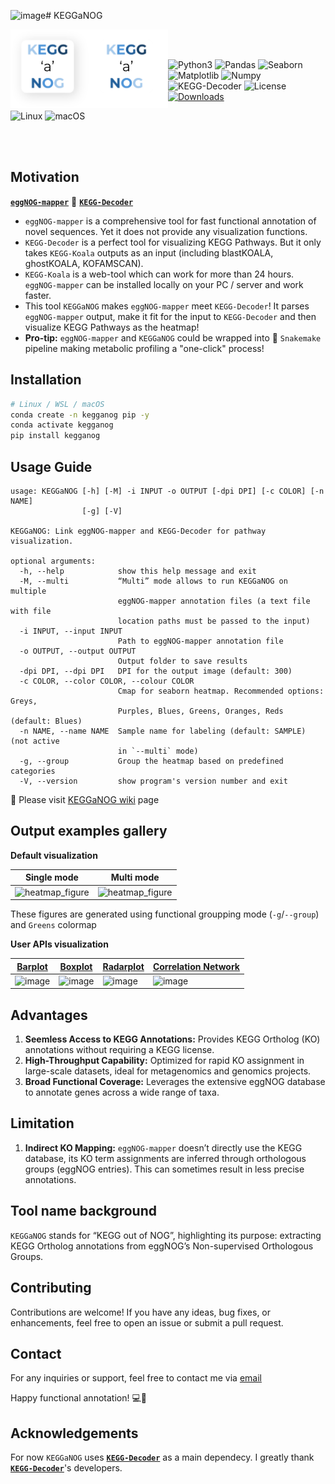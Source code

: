 ![image](https://github.com/user-attachments/assets/98af00b7-154b-4a54-b45b-b470aba1e56d)# KEGGaNOG

<img src="https://github.com/iliapopov17/KEGGaNOG/blob/main/imgs/KaN_logo_light.png#gh-light-mode-only" align="left" width = 25%/>
<img src="https://github.com/iliapopov17/KEGGaNOG/blob/main/imgs/KaN_logo_dark.png#gh-dark-mode-only" align="left" width = 25%/>

<br>
<br>

![Python3](https://img.shields.io/badge/Language-Python3-steelblue)
![Pandas](https://img.shields.io/badge/Dependecy-Pandas-steelblue)
![Seaborn](https://img.shields.io/badge/Dependecy-Seaborn-steelblue)
![Matplotlib](https://img.shields.io/badge/Dependecy-Matplotlib-steelblue)
![Numpy](https://img.shields.io/badge/Dependecy-Numpy-steelblue)
![KEGG-Decoder](https://img.shields.io/badge/Dependecy-KEGG_Decoder-steelblue)
![License](https://img.shields.io/badge/License-MIT-steelblue)
[![Downloads](https://static.pepy.tech/badge/kegganog)](https://pepy.tech/project/kegganog)

![Linux](https://img.shields.io/badge/Linux-FCC624?style=for-the-badge&logo=linux&logoColor=black)
![macOS](https://img.shields.io/badge/mac%20os-000000?style=for-the-badge&logo=macos&logoColor=F0F0F0)

<br>
<br>

## Motivation

[**`eggNOG-mapper`**](https://github.com/eggnogdb/eggnog-mapper) 🤝 [**`KEGG-Decoder`**](https://github.com/bjtully/BioData/blob/master/KEGGDecoder/README.md)

- `eggNOG-mapper` is a comprehensive tool for fast functional annotation of novel sequences. Yet it does not provide any visualization functions.
- `KEGG-Decoder` is a perfect tool for visualizing KEGG Pathways. But it only takes `KEGG-Koala` outputs as an input (including blastKOALA, ghostKOALA, KOFAMSCAN).
- `KEGG-Koala` is a web-tool which can work for more than 24 hours. `eggNOG-mapper` can be installed locally on your PC / server and work faster.
- This tool `KEGGaNOG` makes `eggNOG-mapper` meet `KEGG-Decoder`! It parses `eggNOG-mapper` output, make it fit for the input to `KEGG-Decoder` and then visualize KEGG Pathways as the heatmap!
- **Pro-tip:** `eggNOG-mapper` and `KEGGaNOG` could be wrapped into 🐍 `Snakemake` pipeline making metabolic profiling a "one-click" process!

## Installation

```bash
# Linux / WSL / macOS
conda create -n kegganog pip -y
conda activate kegganog
pip install kegganog
```

## Usage Guide

```
usage: KEGGaNOG [-h] [-M] -i INPUT -o OUTPUT [-dpi DPI] [-c COLOR] [-n NAME]
                [-g] [-V]

KEGGaNOG: Link eggNOG-mapper and KEGG-Decoder for pathway visualization.

optional arguments:
  -h, --help            show this help message and exit
  -M, --multi           “Multi” mode allows to run KEGGaNOG on multiple
                        eggNOG-mapper annotation files (a text file with file
                        location paths must be passed to the input)
  -i INPUT, --input INPUT
                        Path to eggNOG-mapper annotation file
  -o OUTPUT, --output OUTPUT
                        Output folder to save results
  -dpi DPI, --dpi DPI   DPI for the output image (default: 300)
  -c COLOR, --color COLOR, --colour COLOR
                        Cmap for seaborn heatmap. Recommended options: Greys,
                        Purples, Blues, Greens, Oranges, Reds (default: Blues)
  -n NAME, --name NAME  Sample name for labeling (default: SAMPLE) (not active
                        in `--multi` mode)
  -g, --group           Group the heatmap based on predefined categories
  -V, --version         show program's version number and exit
```

🔗 Please visit [KEGGaNOG wiki](https://github.com/iliapopov17/KEGGaNOG/wiki) page

## Output examples gallery

**Default visualization**

|Single mode|Multi mode|
|-----------|----------|
|<img src="https://github.com/user-attachments/assets/b281eae8-8687-4193-ad95-3abc24548506" alt="heatmap_figure"/>|<img src="https://github.com/user-attachments/assets/fc517814-3404-4c8e-8ace-b78fda52aa08" alt="heatmap_figure"/>|

These figures are generated using functional groupping mode (`-g`/`--group`) and `Greens` colormap

**User APIs visualization**

|[Barplot](https://github.com/iliapopov17/KEGGaNOG/wiki/Barplot-API)|[Boxplot](https://github.com/iliapopov17/KEGGaNOG/wiki/Boxplot-API)|[Radarplot](https://github.com/iliapopov17/KEGGaNOG/wiki/Radarplot-API)|[Correlation Network](https://github.com/iliapopov17/KEGGaNOG/wiki/Correlation-Network-API)|
|-------|-------|---------|-------------------|
|![image](https://github.com/user-attachments/assets/81d69bef-f69c-4960-b2d3-73e348e3853a)|![image](https://github.com/user-attachments/assets/f98fd993-20b7-4b00-b203-83b40fe35f9c)|![image](https://github.com/user-attachments/assets/dd75e5d8-e3c8-4eaa-b009-02c042534a53)|![image](https://github.com/user-attachments/assets/e76057b9-bcfd-4ba9-a4cf-cb7b4269441a)|

## Advantages

1. **Seemless Access to KEGG Annotations:** Provides KEGG Ortholog (KO) annotations without requiring a KEGG license.
2. **High-Throughput Capability:** Optimized for rapid KO assignment in large-scale datasets, ideal for metagenomics and genomics projects.
3. **Broad Functional Coverage:** Leverages the extensive eggNOG database to annotate genes across a wide range of taxa.

## Limitation

1. **Indirect KO Mapping:** `eggNOG-mapper` doesn’t directly use the KEGG database, its KO term assignments are inferred through orthologous groups (eggNOG entries). This can sometimes result in less precise annotations.

## Tool name background

`KEGGaNOG` stands for “KEGG out of NOG”, highlighting its purpose: extracting KEGG Ortholog annotations from eggNOG’s Non-supervised Orthologous Groups.

## Contributing
Contributions are welcome! If you have any ideas, bug fixes, or enhancements, feel free to open an issue or submit a pull request.

## Contact
For any inquiries or support, feel free to contact me via [email](mailto:iljapopov17@gmail.com)

Happy functional annotation! 💻🧬

## Acknowledgements

For now `KEGGaNOG` uses [**`KEGG-Decoder`**](https://github.com/bjtully/BioData/blob/master/KEGGDecoder/KEGG_decoder.py) as a main dependecy. I greatly thank [**`KEGG-Decoder`**](https://github.com/bjtully/BioData/blob/master/KEGGDecoder/KEGG_decoder.py)'s developers.
